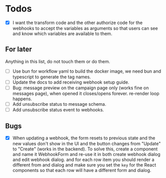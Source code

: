 # Todos

- [x] I want the transform code and the other authorize code for the webhooks to accept the variables as arguments so that users can see and know which variables are available to them.

## For later

Anything in this list, do not touch them or do them.

- [ ] Use bun for workflow yaml to build the docker image, we need bun and typescript to generate the tag names.
- [ ] Update the docs to add receiving webhook setup guide.
- [ ] Bug: message preview on the campaign page only (works fine on messages page), when opened it closes/opens forever. re-render loop happens.
- [ ] Add unsubscribe status to message schema.
- [ ] Add unsubscribe status event to webhooks.

## Bugs

- [x] When updating a webhook, the form resets to previous state and the new values don't show in the UI and the button changes from "Update" to "Create" (works in the backend). To solve this, create a component and name it WebhookForm and re-use it in both create webhook dialog and edit webhook dialog. and for each row item you should render a different from and dialog and make sure you set the `key` for the React components so that each row will have a different form and dialog.
